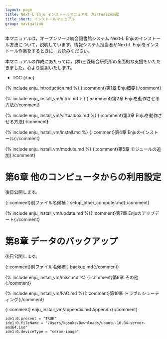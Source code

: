 ```yaml
---
layout: page
title: Next-L Enju インストールマニュアル（VirtualBox編）
title_short: インストールマニュアル
group: navigation
---
```

本マニュアルは，オープンソース統合図書館システム Next-L Enjuのインストール方法について，説明しています。情報システム担当者がNext-L Enjuをインストール作業をするときに，お読みください。

本マニュアルの作成にあたっては，(株)三菱総合研究所の全面的な支援をいただきました。心より感謝いたします。

* TOC
{:toc}

{% include enju_introduction.md %} {::comment}第1章 Enju概要{:/comment}

{% include enju_install_vm/intro.md %} {::comment}第2章 Enjuを動作させる方法{:/comment}

{% include enju_install_vm/virtualbox.md %} {::comment}第3章 Enjuを動作させる方法{:/comment}

{% include enju_install_vm/install.md %} {::comment}第4章 Enjuのインストール{:/comment}

{% include enju_install_vm/module.md %} {::comment}第5章 モジュールの追加{:/comment}

<a name="6" />

第6章 他のコンピュータからの利用設定
====================================

後日公開します。

{::comment}別ファイル名候補：setup_other_computer.md{:/comment}

{% include enju_install_vm/update.md %}{::comment}第7章 Enjuのアップデート{:/comment}

<a name="8" />

第8章 データのバックアップ
========================

後日公開します。

{::comment}別ファイル名候補：backup.md{:/comment}

{% include enju_install_vm/misc.md %} {::comment}第9章 その他{:/comment}

{% include enju_install_vm/FAQ.md %}{::comment}第10章 トラブルシューティング{:/comment}

{::comment} enju_install_vm/appendix.md Appendix{:/comment}

    ide1:0.present = "TRUE"
    ide1:0.fileName = "/Users/kosuke/Downloads/ubuntu-10.04-server-amd64.iso"
    ide1:0.deviceType = "cdrom-image"
